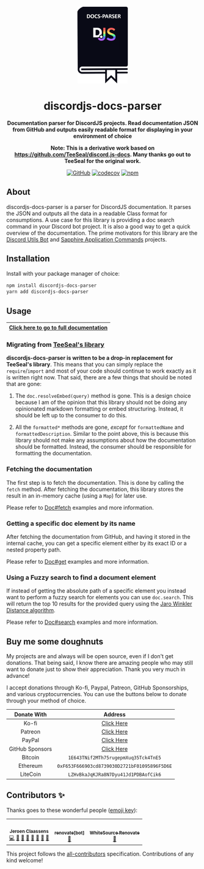 <div align="center">

<img
  src="documentation/static/img/logo.png"
  alt="DiscordJS Docs Parser Logo"
  height="200"
/>

# discordjs-docs-parser

**Documentation parser for DiscordJS projects. Read documentation JSON from GitHub and outputs easily readable format
for displaying in your environment of choice**

**Note: This is a derivative work based on https://github.com/TeeSeal/discord.js-docs. Many thanks go out to TeeSeal for
the original work.**

[![GitHub](https://img.shields.io/github/license/favna/discordjs-docs-parser)](https://github.com/favna/discordjs-docs-parser/blob/main/LICENSE.md)
[![codecov](https://codecov.io/gh/favna/discordjs-docs-parser/branch/main/graph/badge.svg?token=1qXM3yNvmP)](https://codecov.io/gh/favna/discordjs-docs-parser)
[![npm](https://img.shields.io/npm/v/discordjs-docs-parser?color=crimson&logo=npm&style=flat-square)](https://www.npmjs.com/package/discordjs-docs-parser)

</div>

## About

discordjs-docs-parser is a parser for DiscordJS documentation. It parses the JSON and outputs all the data in a readable
Class format for consumptions. A use case for this library is providing a doc search command in your Discord bot
project. It is also a good way to get a quick overview of the documentation. The prime motivators for this library are
the [Discord Utils Bot](https://github.com/discordjs/discord-utils-bot) and
[Sapphire Application Commands](https://github.com/sapphiredev/sapphire-application-commands) projects.

## Installation

Install with your package manager of choice:

```bash
npm install discordjs-docs-parser
yarn add discordjs-docs-parser
```

## Usage

| [Click here to go to full documentation](https://discordjs-docs-parser.vercel.app/docs/Documentation) |
| ----------------------------------------------------------------------------------------------------- |

### Migrating from [TeeSeal's library][teeseals-library]

**discordjs-docs-parser is written to be a drop-in replacement for TeeSeal's library**. This means that you can simply
replace the `require`/`import` and most of your code should continue to work exactly as it is written right now. That
said, there are a few things that should be noted that are gone:

1. The `doc.resolveEmbed(query)` method is gone. This is a design choice because I am of the opinion that this library
   should not be doing any opinionated markdown formatting or embed structuring. Instead, it should be left up to the
   consumer to do this.

1. All the `formatted*` methods are gone, _except_ for `formattedName` and `formattedDescription`. Similar to the point
   above, this is because this library should not make any assumptions about how the documentation should be formatted.
   Instead, the consumer should be responsible for formatting the documentation.

### Fetching the documentation

The first step is to fetch the documentation. This is done by calling the `fetch` method. After fetching the
documentation, this library stores the result in an in-memory cache (using a `Map`) for later use.

Please refer to [Doc#fetch](https://discordjs-docs-parser.vercel.app/docs/Documentation/classes/Doc#fetch) examples and
more information.

### Getting a specific doc element by its name

After fetching the documentation from GitHub, and having it stored in the internal cache, you can get a specific element
either by its exact ID or a nested property path.

Please refer to [Doc#get](https://discordjs-docs-parser.vercel.app/docs/Documentation/classes/Doc#get) examples and more
information.

### Using a Fuzzy search to find a document element

If instead of getting the absolute path of a specific element you instead want to perform a fuzzy search for elements
you can use `doc.search`. This will return the top 10 results for the provided query using the [Jaro Winkler Distance
algorithm][jarowinklerdistance].

Please refer to [Doc#search](https://discordjs-docs-parser.vercel.app/docs/Documentation/classes/Doc#search) examples
and more information.

## Buy me some doughnuts

My projects are and always will be open source, even if I don't get donations. That being said, I know there are amazing
people who may still want to donate just to show their appreciation. Thank you very much in advance!

I accept donations through Ko-fi, Paypal, Patreon, GitHub Sponsorships, and various cryptocurrencies. You can use the
buttons below to donate through your method of choice.

|   Donate With   |                      Address                      |
| :-------------: | :-----------------------------------------------: |
|      Ko-fi      |  [Click Here](https://donate.favware.tech/kofi)   |
|     Patreon     | [Click Here](https://donate.favware.tech/patreon) |
|     PayPal      | [Click Here](https://donate.favware.tech/paypal)  |
| GitHub Sponsors |  [Click Here](https://github.com/sponsors/Favna)  |
|     Bitcoin     |       `1E643TNif2MTh75rugepmXuq35Tck4TnE5`        |
|    Ethereum     |   `0xF653F666903cd8739030D2721bF01095896F5D6E`    |
|    LiteCoin     |       `LZHvBkaJqKJRa8N7Dyu41Jd1PDBAofCik6`        |

## Contributors ✨

Thanks goes to these wonderful people ([emoji key](https://allcontributors.org/docs/en/emoji-key)):

<!-- ALL-CONTRIBUTORS-LIST:START - Do not remove or modify this section -->
<!-- prettier-ignore-start -->
<!-- markdownlint-disable -->
<table>
  <tr>
    <td align="center"><a href="https://favware.tech/"><img src="https://avatars.githubusercontent.com/u/4019718?v=4?s=100" width="100px;" alt=""/><br /><sub><b>Jeroen Claassens</b></sub></a><br /><a href="https://github.com/favna/discordjs-docs-parser/commits?author=favna" title="Code">💻</a> <a href="#ideas-favna" title="Ideas, Planning, & Feedback">🤔</a> <a href="#projectManagement-favna" title="Project Management">📆</a> <a href="#question-favna" title="Answering Questions">💬</a> <a href="https://github.com/favna/discordjs-docs-parser/pulls?q=is%3Apr+reviewed-by%3Afavna" title="Reviewed Pull Requests">👀</a> <a href="#userTesting-favna" title="User Testing">📓</a> <a href="#maintenance-favna" title="Maintenance">🚧</a> <a href="https://github.com/favna/discordjs-docs-parser/commits?author=favna" title="Documentation">📖</a></td>
    <td align="center"><a href="https://github.com/apps/renovate"><img src="https://avatars.githubusercontent.com/in/2740?v=4?s=100" width="100px;" alt=""/><br /><sub><b>renovate[bot]</b></sub></a><br /><a href="#maintenance-renovate[bot]" title="Maintenance">🚧</a></td>
    <td align="center"><a href="https://renovate.whitesourcesoftware.com/"><img src="https://avatars.githubusercontent.com/u/25180681?v=4?s=100" width="100px;" alt=""/><br /><sub><b>WhiteSource Renovate</b></sub></a><br /><a href="#maintenance-renovate-bot" title="Maintenance">🚧</a></td>
  </tr>
</table>

<!-- markdownlint-restore -->
<!-- prettier-ignore-end -->

<!-- ALL-CONTRIBUTORS-LIST:END -->

This project follows the [all-contributors](https://github.com/all-contributors/all-contributors) specification.
Contributions of any kind welcome!

[teeseals-library]: https://github.com/TeeSeal/discord.js-docs
[jarowinklerdistance]: https://en.wikipedia.org/wiki/Jaro–Winkler_distance
